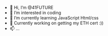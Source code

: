 - 👋 Hi, I’m @41FUTURE
- 👀 I’m interested in coding
- 🌱 I’m currently learning JavaScript Html/css
- 👀 Currently working on getting  my ETH cert :))
- 📫 ...

<!---
41FUTURE/41FUTURE is a ✨ special ✨ repository because its `README.md` (this file) appears on your GitHub profile.
You can click the Preview link to take a look at your changes.
--->
